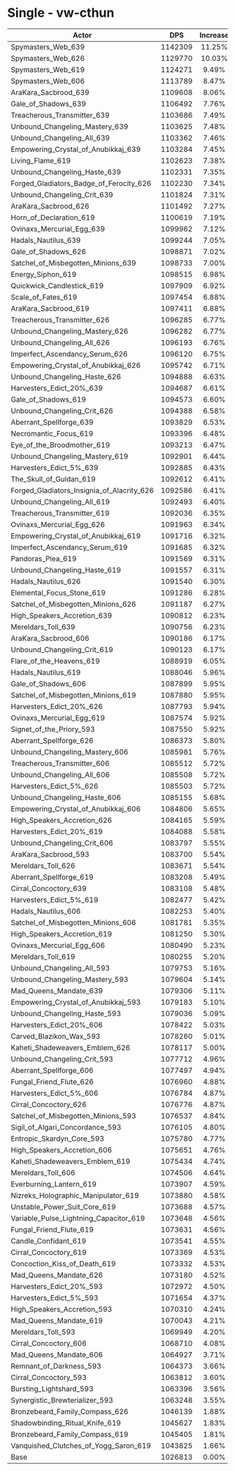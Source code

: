 # Single - vw-cthun
| Actor | DPS | Increase |
|---|:---:|:---:|
|Spymasters_Web_639|1142309|11.25%|
|Spymasters_Web_626|1129770|10.03%|
|Spymasters_Web_619|1124271|9.49%|
|Spymasters_Web_606|1113789|8.47%|
|AraKara_Sacbrood_639|1109608|8.06%|
|Gale_of_Shadows_639|1106492|7.76%|
|Treacherous_Transmitter_639|1103686|7.49%|
|Unbound_Changeling_Mastery_639|1103625|7.48%|
|Unbound_Changeling_All_639|1103362|7.46%|
|Empowering_Crystal_of_Anubikkaj_639|1103284|7.45%|
|Living_Flame_619|1102623|7.38%|
|Unbound_Changeling_Haste_639|1102331|7.35%|
|Forged_Gladiators_Badge_of_Ferocity_626|1102230|7.34%|
|Unbound_Changeling_Crit_639|1101824|7.31%|
|AraKara_Sacbrood_626|1101492|7.27%|
|Horn_of_Declaration_619|1100619|7.19%|
|Ovinaxs_Mercurial_Egg_639|1099962|7.12%|
|Hadals_Nautilus_639|1099244|7.05%|
|Gale_of_Shadows_626|1098871|7.02%|
|Satchel_of_Misbegotten_Minions_639|1098733|7.00%|
|Energy_Siphon_619|1098515|6.98%|
|Quickwick_Candlestick_619|1097909|6.92%|
|Scale_of_Fates_619|1097454|6.88%|
|AraKara_Sacbrood_619|1097411|6.88%|
|Treacherous_Transmitter_626|1096285|6.77%|
|Unbound_Changeling_Mastery_626|1096282|6.77%|
|Unbound_Changeling_All_626|1096193|6.76%|
|Imperfect_Ascendancy_Serum_626|1096120|6.75%|
|Empowering_Crystal_of_Anubikkaj_626|1095742|6.71%|
|Unbound_Changeling_Haste_626|1094888|6.63%|
|Harvesters_Edict_20%_639|1094687|6.61%|
|Gale_of_Shadows_619|1094573|6.60%|
|Unbound_Changeling_Crit_626|1094388|6.58%|
|Aberrant_Spellforge_639|1093829|6.53%|
|Necromantic_Focus_619|1093396|6.48%|
|Eye_of_the_Broodmother_619|1093213|6.47%|
|Unbound_Changeling_Mastery_619|1092901|6.44%|
|Harvesters_Edict_5%_639|1092885|6.43%|
|The_Skull_of_Guldan_619|1092612|6.41%|
|Forged_Gladiators_Insignia_of_Alacrity_626|1092586|6.41%|
|Unbound_Changeling_All_619|1092493|6.40%|
|Treacherous_Transmitter_619|1092036|6.35%|
|Ovinaxs_Mercurial_Egg_626|1091963|6.34%|
|Empowering_Crystal_of_Anubikkaj_619|1091716|6.32%|
|Imperfect_Ascendancy_Serum_619|1091685|6.32%|
|Pandoras_Plea_619|1091569|6.31%|
|Unbound_Changeling_Haste_619|1091557|6.31%|
|Hadals_Nautilus_626|1091540|6.30%|
|Elemental_Focus_Stone_619|1091286|6.28%|
|Satchel_of_Misbegotten_Minions_626|1091187|6.27%|
|High_Speakers_Accretion_639|1090812|6.23%|
|Mereldars_Toll_639|1090756|6.23%|
|AraKara_Sacbrood_606|1090186|6.17%|
|Unbound_Changeling_Crit_619|1090123|6.17%|
|Flare_of_the_Heavens_619|1088919|6.05%|
|Hadals_Nautilus_619|1088046|5.96%|
|Gale_of_Shadows_606|1087899|5.95%|
|Satchel_of_Misbegotten_Minions_619|1087880|5.95%|
|Harvesters_Edict_20%_626|1087793|5.94%|
|Ovinaxs_Mercurial_Egg_619|1087574|5.92%|
|Signet_of_the_Priory_593|1087550|5.92%|
|Aberrant_Spellforge_626|1086373|5.80%|
|Unbound_Changeling_Mastery_606|1085981|5.76%|
|Treacherous_Transmitter_606|1085512|5.72%|
|Unbound_Changeling_All_606|1085508|5.72%|
|Harvesters_Edict_5%_626|1085503|5.72%|
|Unbound_Changeling_Haste_606|1085155|5.68%|
|Empowering_Crystal_of_Anubikkaj_606|1084806|5.65%|
|High_Speakers_Accretion_626|1084165|5.59%|
|Harvesters_Edict_20%_619|1084088|5.58%|
|Unbound_Changeling_Crit_606|1083797|5.55%|
|AraKara_Sacbrood_593|1083700|5.54%|
|Mereldars_Toll_626|1083671|5.54%|
|Aberrant_Spellforge_619|1083208|5.49%|
|Cirral_Concoctory_639|1083108|5.48%|
|Harvesters_Edict_5%_619|1082477|5.42%|
|Hadals_Nautilus_606|1082253|5.40%|
|Satchel_of_Misbegotten_Minions_606|1081781|5.35%|
|High_Speakers_Accretion_619|1081250|5.30%|
|Ovinaxs_Mercurial_Egg_606|1080490|5.23%|
|Mereldars_Toll_619|1080255|5.20%|
|Unbound_Changeling_All_593|1079753|5.16%|
|Unbound_Changeling_Mastery_593|1079604|5.14%|
|Mad_Queens_Mandate_639|1079306|5.11%|
|Empowering_Crystal_of_Anubikkaj_593|1079183|5.10%|
|Unbound_Changeling_Haste_593|1079036|5.09%|
|Harvesters_Edict_20%_606|1078422|5.03%|
|Carved_Blazikon_Wax_593|1078260|5.01%|
|Kaheti_Shadeweavers_Emblem_626|1078117|5.00%|
|Unbound_Changeling_Crit_593|1077712|4.96%|
|Aberrant_Spellforge_606|1077497|4.94%|
|Fungal_Friend_Flute_626|1076960|4.88%|
|Harvesters_Edict_5%_606|1076784|4.87%|
|Cirral_Concoctory_626|1076776|4.87%|
|Satchel_of_Misbegotten_Minions_593|1076537|4.84%|
|Sigil_of_Algari_Concordance_593|1076105|4.80%|
|Entropic_Skardyn_Core_593|1075780|4.77%|
|High_Speakers_Accretion_606|1075651|4.76%|
|Kaheti_Shadeweavers_Emblem_619|1075434|4.74%|
|Mereldars_Toll_606|1074506|4.64%|
|Everburning_Lantern_619|1073907|4.59%|
|Nizreks_Holographic_Manipulator_619|1073880|4.58%|
|Unstable_Power_Suit_Core_619|1073688|4.57%|
|Variable_Pulse_Lightning_Capacitor_619|1073648|4.56%|
|Fungal_Friend_Flute_619|1073631|4.56%|
|Candle_Confidant_619|1073541|4.55%|
|Cirral_Concoctory_619|1073369|4.53%|
|Concoction_Kiss_of_Death_619|1073332|4.53%|
|Mad_Queens_Mandate_626|1073180|4.52%|
|Harvesters_Edict_20%_593|1072972|4.50%|
|Harvesters_Edict_5%_593|1071654|4.37%|
|High_Speakers_Accretion_593|1070310|4.24%|
|Mad_Queens_Mandate_619|1070043|4.21%|
|Mereldars_Toll_593|1069949|4.20%|
|Cirral_Concoctory_606|1068710|4.08%|
|Mad_Queens_Mandate_606|1064927|3.71%|
|Remnant_of_Darkness_593|1064373|3.66%|
|Cirral_Concoctory_593|1063812|3.60%|
|Bursting_Lightshard_593|1063396|3.56%|
|Synergistic_Brewterializer_593|1063248|3.55%|
|Bronzebeard_Family_Compass_626|1046139|1.88%|
|Shadowbinding_Ritual_Knife_619|1045627|1.83%|
|Bronzebeard_Family_Compass_619|1045405|1.81%|
|Vanquished_Clutches_of_Yogg_Saron_619|1043825|1.66%|
|Base|1026813|0.00%|
